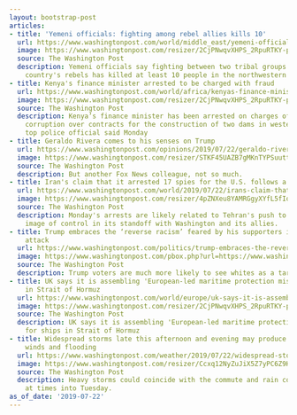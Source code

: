 ```yaml
---
layout: bootstrap-post
articles:
- title: 'Yemeni officials: fighting among rebel allies kills 10'
  url: https://www.washingtonpost.com/world/middle_east/yemeni-officials-fighting-among-rebel-allies-kills-10/2019/07/22/d1515894-ac9e-11e9-9411-a608f9d0c2d3_story.html
  image: https://www.washingtonpost.com/resizer/2CjPNwqvXHPS_2RpuRTKY-p3eVo=/1484x0/www.washingtonpost.com/pb/resources/img/twp-social-share.png
  source: The Washington Post
  description: Yemeni officials say fighting between two tribal groups loyal to the
    country's rebels has killed at least 10 people in the northwestern Amran province
- title: Kenya's finance minister arrested to be charged with fraud
  url: https://www.washingtonpost.com/world/africa/kenyas-finance-minister-arrested-to-be-charged-with-fraud/2019/07/22/b219e500-ac9d-11e9-9411-a608f9d0c2d3_story.html
  image: https://www.washingtonpost.com/resizer/2CjPNwqvXHPS_2RpuRTKY-p3eVo=/1484x0/www.washingtonpost.com/pb/resources/img/twp-social-share.png
  source: The Washington Post
  description: Kenya’s finance minister has been arrested on charges of fraud and
    corruption over contracts for the construction of two dams in western Kenya, a
    top police official said Monday
- title: Geraldo Rivera comes to his senses on Trump
  url: https://www.washingtonpost.com/opinions/2019/07/22/geraldo-rivera-comes-his-senses-trump/
  image: https://www.washingtonpost.com/resizer/STKF45UAZB7gMKnTYPSuuttGmRY=/1484x0/arc-anglerfish-washpost-prod-washpost.s3.amazonaws.com/public/ZL6THPVKMQI6TBZTJDEHENPTSY.jpg
  source: The Washington Post
  description: But another Fox News colleague, not so much.
- title: Iran's claim that it arrested 17 spies for the U.S. follows a familiar script
  url: https://www.washingtonpost.com/world/2019/07/22/irans-claim-that-it-arrested-spies-us-follows-familiar-script/
  image: https://www.washingtonpost.com/resizer/4pZNXeu8YAMRGgyXYfL5fIodKQo=/1484x0/arc-anglerfish-washpost-prod-washpost.s3.amazonaws.com/public/3WMPW4FMQUI6TFARUYEPTUGC2M.jpg
  source: The Washington Post
  description: Monday's arrests are likely related to Tehran's push to project an
    image of control in its standoff with Washington and its allies.
- title: Trump embraces the ‘reverse racism’ feared by his supporters in a new ‘squad’
    attack
  url: https://www.washingtonpost.com/politics/trump-embraces-the-reverse-racism-feared-by-his-supporters-in-a-new-squad-attack/2019/07/22/e451e1c3-e579-4857-abce-ad2222e6d1bb_story.html
  image: https://www.washingtonpost.com/pbox.php?url=https://www.washingtonpost.com/pb/resources/img/twp-social-share.png&w=1484&op=resize&opt=1&filter=antialias&t=20170517
  source: The Washington Post
  description: Trump voters are much more likely to see whites as a target of racism.
- title: UK says it is assembling 'European-led maritime protection mission' for ships
    in Strait of Hormuz
  url: https://www.washingtonpost.com/world/europe/uk-says-it-is-assembling-european-led-maritime-protection-mission-for-ships-in-strait-of-hormuz/2019/07/22/eac9b6d0-ac9a-11e9-9411-a608f9d0c2d3_story.html
  image: https://www.washingtonpost.com/resizer/2CjPNwqvXHPS_2RpuRTKY-p3eVo=/1484x0/www.washingtonpost.com/pb/resources/img/twp-social-share.png
  source: The Washington Post
  description: UK says it is assembling 'European-led maritime protection mission'
    for ships in Strait of Hormuz
- title: Widespread storms late this afternoon and evening may produce areas of damaging
    winds and flooding
  url: https://www.washingtonpost.com/weather/2019/07/22/widespread-storms-late-this-afternoon-evening-may-produce-areas-damaging-winds-flooding/
  image: https://www.washingtonpost.com/resizer/Ccxq12NyZuJiX5Z7yPC6Z9HQrPI=/1484x0/arc-anglerfish-washpost-prod-washpost.s3.amazonaws.com/public/CHC32MPZCFARZOEQWSN4TJZ47Q.png
  source: The Washington Post
  description: Heavy storms could coincide with the commute and rain could continue
    at times into Tuesday.
as_of_date: '2019-07-22'
---
```


